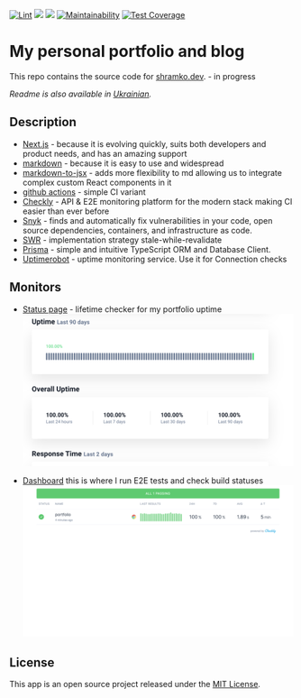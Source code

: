 [![Lint](https://github.com/Shramkoweb/Portfolio/actions/workflows/lint.yml/badge.svg)](https://github.com/Shramkoweb/Portfolio/actions/workflows/lint.yml)
![](https://api.checklyhq.com/v1/badges/checks/3a199b7e-6745-4ddd-b277-3d6df2f8146a?style=flat&theme=default&responseTime=true)
![](https://api.checklyhq.com/v1/badges/checks/3a199b7e-6745-4ddd-b277-3d6df2f8146a?style=flat&theme=default)
[![Maintainability](https://api.codeclimate.com/v1/badges/856e98b049fbf4dca86d/maintainability)](https://codeclimate.com/github/Shramkoweb/Portfolio/maintainability)
[![Test Coverage](https://api.codeclimate.com/v1/badges/856e98b049fbf4dca86d/test_coverage)](https://codeclimate.com/github/Shramkoweb/Portfolio/test_coverage)


# My personal portfolio and blog

This repo contains the source code for [shramko.dev](https://shramko.dev). - in progress

*Readme is also available in [Ukrainian](README.ua.md).*

## Description

- [Next.js](https://nextjs.org/) - because it is evolving quickly, suits both developers and product needs, and has an amazing support
- [markdown](https://www.markdownguide.org/) - because it is easy to use and widespread
- [markdown-to-jsx](https://probablyup.com/markdown-to-jsx/) - adds more flexibility to md allowing us to integrate complex custom React components in it
- [github actions](https://github.com/features/actions) - simple CI variant
- [Checkly](https://www.checklyhq.com/) - API & E2E monitoring platform for the modern stack making CI easier than ever before
- [Snyk](https://snyk.io/) - finds and automatically fix vulnerabilities in your code, open source dependencies, containers, and infrastructure as code.
- [SWR](https://swr.vercel.app/) - implementation strategy stale-while-revalidate
- [Prisma](https://www.prisma.io/) - simple and intuitive TypeScript ORM and Database Client.
- [Uptimerobot](https://uptimerobot.com/) - uptime monitoring service. Use it for Connection checks 


## Monitors
- [Status page](https://stats.uptimerobot.com/8lYYzuXNM9/792406216) - lifetime checker for my portfolio uptime ![Uptime Robot status Page](docs/uptime-robot.png)

- [Dashboard](https://portfolio-shramko.checklyhq.com/) this is where I run E2E tests and check build statuses ![Checkly monotor](docs/checkly.png)

## License
This app is an open source project released under the [MIT License](https://github.com/Shramkoweb/Portfolio/blob/develop/LICENSE).
